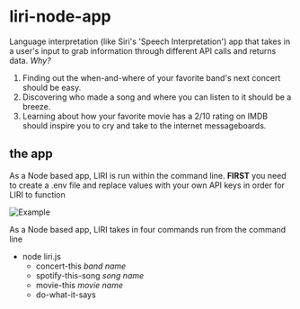 # liri-node-app
Language interpretation (like Siri's 'Speech Interpretation') app that takes in a user's input to grab information through different API calls and returns data. *Why?*

1. Finding out the when-and-where of your favorite band's next concert should be easy.
2. Discovering who made a song and where you can listen to it should be a breeze.
2. Learning about how your favorite movie has a 2/10 rating on IMDB should inspire you to cry and take to the internet messageboards.

## the app
As a Node based app, LIRI is run within the command line.
**FIRST** you need to create a .env file and replace values with your own API keys in order for LIRI to function

![Example](https://imgur.com/X83ziPP)

As a Node based app, LIRI takes in four commands run from the command line
* node liri.js
  * concert-this *band name*
  * spotify-this-song *song name*
  * movie-this *movie name*
  * do-what-it-says
  
  




